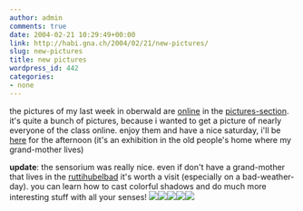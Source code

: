 ```yaml
---
author: admin
comments: true
date: 2004-02-21 10:29:49+00:00
link: http://habi.gna.ch/2004/02/21/new-pictures/
slug: new-pictures
title: new pictures
wordpress_id: 442
categories:
- none
---
```


the pictures of my last week in oberwald are [online](http://habi.gna.ch/pics/Oberwald/) in the [pictures-section](http://habi.gna.ch/pics/). 
it's quite a bunch of pictures, because i wanted to get a picture of nearly everyone of the class online.
enjoy them and have a nice saturday, i'll be [here](http://www.ruettihubelbad.ch/gaertnerei/gaertnerei_set.html) for the afternoon (it's an exhibition in the old people's home where my grand-mother lives)

**update**: the sensorium was really nice. 
even if don't have a grand-mother that lives in the [ruttihubelbad](http://www.ruettihubelbad.ch/stiftung_frameset.html) it's worth a visit (especially on a bad-weather-day). you can learn how to cast colorful shadows and do much more interesting stuff with all your senses!
[![](http://habi.gna.ch/blog/images/sens2-tm.jpg)](http://habi.gna.ch/blog/images/sens2.jpg)[![](http://habi.gna.ch/blog/images/sens5-tm.jpg)](http://habi.gna.ch/blog/images/sens5.jpg)[![](http://habi.gna.ch/blog/images/sens1-tm.jpg)](http://habi.gna.ch/blog/images/sens1.jpg)[![](http://habi.gna.ch/blog/images/sens3-tm.jpg)](http://habi.gna.ch/blog/images/sens3.jpg)[![](http://habi.gna.ch/blog/images/sens4-tm.jpg)](http://habi.gna.ch/blog/images/sens4.jpg)
